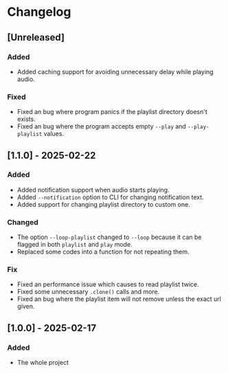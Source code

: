 # Changelog
## [Unreleased]
### Added
- Added caching support for avoiding unnecessary delay while playing audio.

### Fixed
- Fixed an bug where program panics if the playlist directory doesn't exists.
- Fixed an bug where the program accepts empty `--play` and `--play-playlist` values.

## [1.1.0] - 2025-02-22
### Added
- Added notification support when audio starts playing.
- Added `--notification` option to CLI for changing notification text.
- Added support for changing playlist directory to custom one.

### Changed
- The option `--loop-playlist` changed to `--loop` because it can be flagged in both `playlist` and `play` mode.
- Replaced some codes into a function for not repeating them.

### Fix
- Fixed an performance issue which causes to read playlist twice.
- Fixed some unnecessary `.clone()` calls and more.
- Fixed an bug where the playlist item will not remove unless the exact url given.

## [1.0.0] - 2025-02-17
### Added
- The whole project
